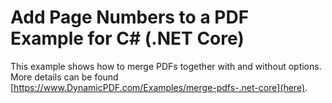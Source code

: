 ﻿# Add Page Numbers to a PDF Example for C# (.NET Core)

This example shows how to merge PDFs together with and without options. More details can be found
[https://www.DynamicPDF.com/Examples/merge-pdfs-.net-core](here).
